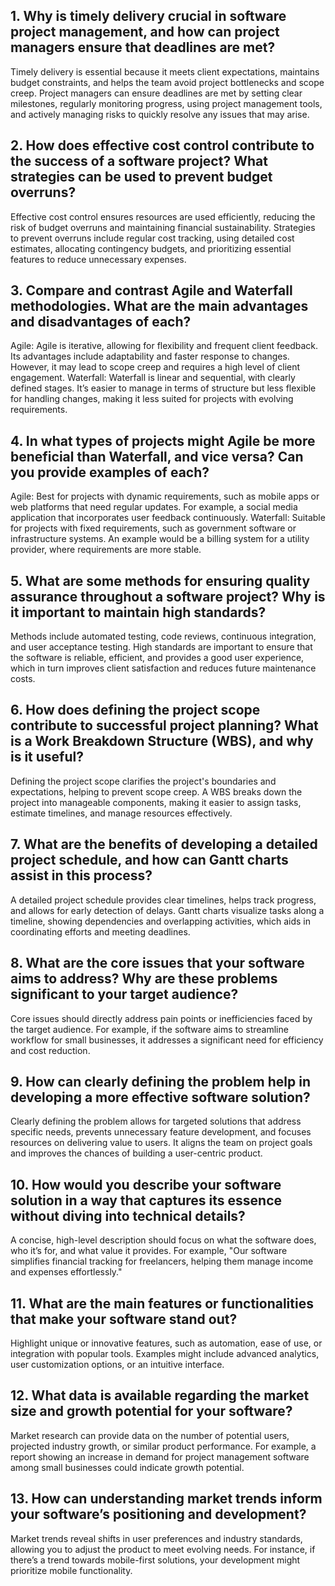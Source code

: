 ## 1. Why is timely delivery crucial in software project management, and how can project managers ensure that deadlines are met?
Timely delivery is essential because it meets client expectations, maintains budget constraints, and helps the team avoid project bottlenecks and scope creep. Project managers can ensure deadlines are met by setting clear milestones, regularly monitoring progress, using project management tools, and actively managing risks to quickly resolve any issues that may arise.

## 2. How does effective cost control contribute to the success of a software project? What strategies can be used to prevent budget overruns?
Effective cost control ensures resources are used efficiently, reducing the risk of budget overruns and maintaining financial sustainability. Strategies to prevent overruns include regular cost tracking, using detailed cost estimates, allocating contingency budgets, and prioritizing essential features to reduce unnecessary expenses.

## 3. Compare and contrast Agile and Waterfall methodologies. What are the main advantages and disadvantages of each?
Agile: Agile is iterative, allowing for flexibility and frequent client feedback. Its advantages include adaptability and faster response to changes. However, it may lead to scope creep and requires a high level of client engagement. Waterfall: Waterfall is linear and sequential, with clearly defined stages. It’s easier to manage in terms of structure but less flexible for handling changes, making it less suited for projects with evolving requirements.

## 4. In what types of projects might Agile be more beneficial than Waterfall, and vice versa? Can you provide examples of each?
Agile: Best for projects with dynamic requirements, such as mobile apps or web platforms that need regular updates. For example, a social media application that incorporates user feedback continuously. Waterfall: Suitable for projects with fixed requirements, such as government software or infrastructure systems. An example would be a billing system for a utility provider, where requirements are more stable.

## 5. What are some methods for ensuring quality assurance throughout a software project? Why is it important to maintain high standards?
Methods include automated testing, code reviews, continuous integration, and user acceptance testing. High standards are important to ensure that the software is reliable, efficient, and provides a good user experience, which in turn improves client satisfaction and reduces future maintenance costs.

## 6. How does defining the project scope contribute to successful project planning? What is a Work Breakdown Structure (WBS), and why is it useful?
Defining the project scope clarifies the project's boundaries and expectations, helping to prevent scope creep. A WBS breaks down the project into manageable components, making it easier to assign tasks, estimate timelines, and manage resources effectively.

## 7. What are the benefits of developing a detailed project schedule, and how can Gantt charts assist in this process?
A detailed project schedule provides clear timelines, helps track progress, and allows for early detection of delays. Gantt charts visualize tasks along a timeline, showing dependencies and overlapping activities, which aids in coordinating efforts and meeting deadlines.

## 8. What are the core issues that your software aims to address? Why are these problems significant to your target audience?
Core issues should directly address pain points or inefficiencies faced by the target audience. For example, if the software aims to streamline workflow for small businesses, it addresses a significant need for efficiency and cost reduction.

## 9. How can clearly defining the problem help in developing a more effective software solution?
Clearly defining the problem allows for targeted solutions that address specific needs, prevents unnecessary feature development, and focuses resources on delivering value to users. It aligns the team on project goals and improves the chances of building a user-centric product.

## 10. How would you describe your software solution in a way that captures its essence without diving into technical details?
A concise, high-level description should focus on what the software does, who it’s for, and what value it provides. For example, "Our software simplifies financial tracking for freelancers, helping them manage income and expenses effortlessly."

## 11. What are the main features or functionalities that make your software stand out?
Highlight unique or innovative features, such as automation, ease of use, or integration with popular tools. Examples might include advanced analytics, user customization options, or an intuitive interface.

## 12. What data is available regarding the market size and growth potential for your software?
Market research can provide data on the number of potential users, projected industry growth, or similar product performance. For example, a report showing an increase in demand for project management software among small businesses could indicate growth potential.

## 13. How can understanding market trends inform your software’s positioning and development?
Market trends reveal shifts in user preferences and industry standards, allowing you to adjust the product to meet evolving needs. For instance, if there’s a trend towards mobile-first solutions, your development might prioritize mobile functionality.